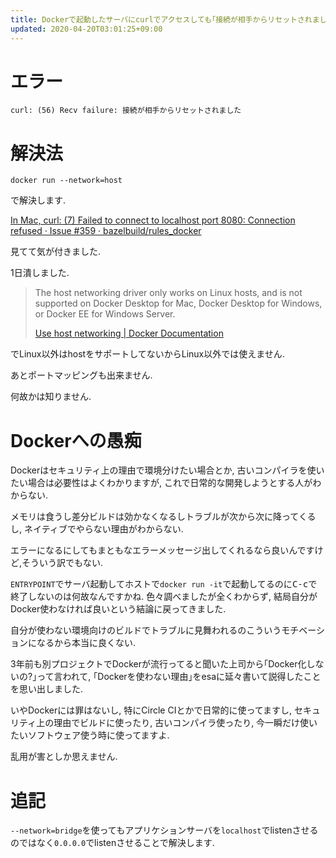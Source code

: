 ```yaml
---
title: Dockerで起動したサーバにcurlでアクセスしても｢接続が相手からリセットされました｣とエラーメッセージが出るだけの時の解決策
updated: 2020-04-20T03:01:25+09:00
---
```


# エラー

~~~
curl: (56) Recv failure: 接続が相手からリセットされました
~~~

# 解決法

~~~
docker run --network=host
~~~

で解決します.

[In Mac, curl: (7) Failed to connect to localhost port 8080: Connection refused · Issue #359 · bazelbuild/rules_docker](https://github.com/bazelbuild/rules_docker/issues/359)

見てて気が付きました.

1日潰しました.

> The host networking driver only works on Linux hosts, and is not supported on Docker Desktop for Mac, Docker Desktop for Windows, or Docker EE for Windows Server.
>
> [Use host networking | Docker Documentation](https://docs.docker.com/network/host/)

でLinux以外はhostをサポートしてないからLinux以外では使えません.

あとポートマッピングも出来ません.

何故かは知りません.

# Dockerへの愚痴

Dockerはセキュリティ上の理由で環境分けたい場合とか,
古いコンパイラを使いたい場合は必要性はよくわかりますが,
これで日常的な開発しようとする人がわからない.

メモリは食うし差分ビルドは効かなくなるしトラブルが次から次に降ってくるし,
ネイティブでやらない理由がわからない.

エラーになるにしてもまともなエラーメッセージ出してくれるなら良いんですけど,そういう訳でもない.

`ENTRYPOINT`でサーバ起動してホストで`docker run -it`で起動してるのに<kbd>C-c</kbd>で終了しないのは何故なんですかね.
色々調べましたが全くわからず,
結局自分がDocker使わなければ良いという結論に戻ってきました.

自分が使わない環境向けのビルドでトラブルに見舞われるのこういうモチベーションになるから本当に良くない.

3年前も別プロジェクトでDockerが流行ってると聞いた上司から｢Docker化しないの?｣って言われて,
｢Dockerを使わない理由｣をesaに延々書いて説得したことを思い出しました.

いやDockerには罪はないし,
特にCircle CIとかで日常的に使ってますし,
セキュリティ上の理由でビルドに使ったり,
古いコンパイラ使ったり,
今一瞬だけ使いたいソフトウェア使う時に使ってますよ.

乱用が害としか思えません.

# 追記

`--network=bridge`を使ってもアプリケションサーバを`localhost`でlistenさせるのではなく`0.0.0.0`でlistenさせることで解決します.
